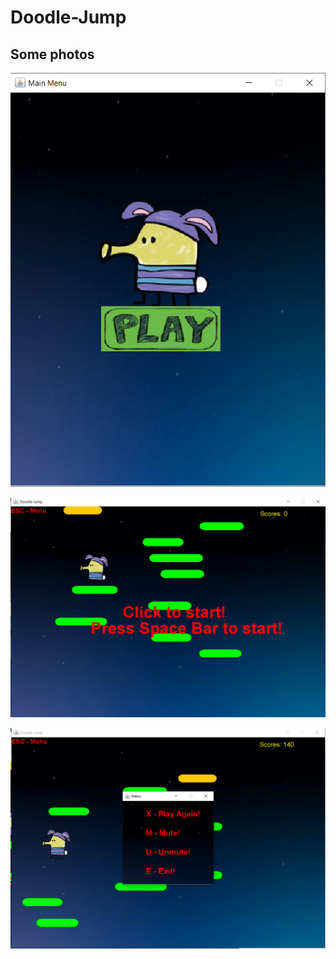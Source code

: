 # Doodle-Jump

## Some photos
![](Screenshots/Screenshot_1.png)

![](Screenshots/Screenshot_2.png)

![](Screenshots/Screenshot_3.png)
